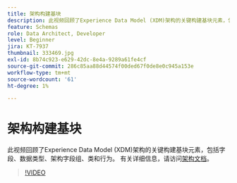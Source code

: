 ```yaml
---
title: 架构构建基块
description: 此视频回顾了Experience Data Model (XDM)架构的关键构建基块元素，包括字段、数据类型、架构字段组、类和行为。
feature: Schemas
role: Data Architect, Developer
level: Beginner
jira: KT-7937
thumbnail: 333469.jpg
exl-id: 8b74c923-e629-42dc-8e4a-9289a61fe4cf
source-git-commit: 286c85aa88d44574f00ded67f0de8e0c945a153e
workflow-type: tm+mt
source-wordcount: '61'
ht-degree: 1%

---
```


# 架构构建基块

此视频回顾了Experience Data Model (XDM)架构的关键构建基块元素，包括字段、数据类型、架构字段组、类和行为。 有关详细信息，请访问[架构文档](https://experienceleague.adobe.com/docs/experience-platform/xdm/home.html)。

>[!VIDEO](https://video.tv.adobe.com/v/333469?learn=on&enablevpops)
